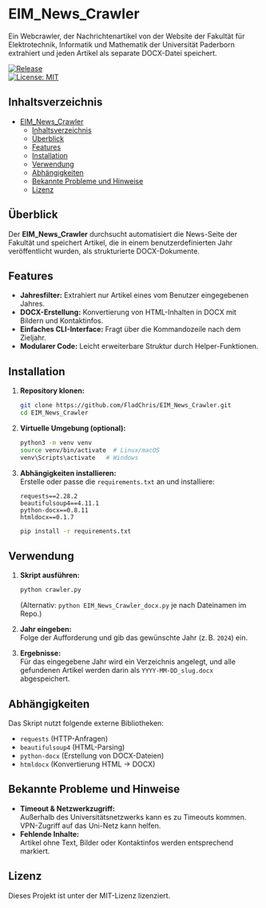 # EIM_News_Crawler

Ein Webcrawler, der Nachrichtenartikel von der Website der Fakultät für Elektrotechnik, Informatik und Mathematik der Universität Paderborn extrahiert und jeden Artikel als separate DOCX-Datei speichert.

[![Release](https://img.shields.io/github/v/release/FladChris/EIM_News_Crawler)](https://github.com/FladChris/EIM_News_Crawler/releases)  
[![License: MIT](https://img.shields.io/badge/License-MIT-yellow.svg)](LICENSE)

## Inhaltsverzeichnis

- [EIM\_News\_Crawler](#eim_news_crawler)
  - [Inhaltsverzeichnis](#inhaltsverzeichnis)
  - [Überblick](#überblick)
  - [Features](#features)
  - [Installation](#installation)
  - [Verwendung](#verwendung)
  - [Abhängigkeiten](#abhängigkeiten)
  - [Bekannte Probleme und Hinweise](#bekannte-probleme-und-hinweise)
  - [Lizenz](#lizenz)

## Überblick

Der **EIM_News_Crawler** durchsucht automatisiert die News-Seite der Fakultät und speichert Artikel, die in einem benutzerdefinierten Jahr veröffentlicht wurden, als strukturierte DOCX-Dokumente.

## Features

- **Jahresfilter:** Extrahiert nur Artikel eines vom Benutzer eingegebenen Jahres.
- **DOCX-Erstellung:** Konvertierung von HTML-Inhalten in DOCX mit Bildern und Kontaktinfos.
- **Einfaches CLI-Interface:** Fragt über die Kommandozeile nach dem Zieljahr.
- **Modularer Code:** Leicht erweiterbare Struktur durch Helper-Funktionen.

## Installation

1. **Repository klonen:**  
   ```bash
   git clone https://github.com/FladChris/EIM_News_Crawler.git
   cd EIM_News_Crawler
   ```

2. **Virtuelle Umgebung (optional):**  
   ```bash
   python3 -m venv venv
   source venv/bin/activate  # Linux/macOS
   venv\Scripts\activate   # Windows
   ```

3. **Abhängigkeiten installieren:**  
   Erstelle oder passe die `requirements.txt` an und installiere:
   ```text
   requests==2.28.2
   beautifulsoup4==4.11.1
   python-docx==0.8.11
   htmldocx==0.1.7
   ```
   ```bash
   pip install -r requirements.txt
   ```

## Verwendung

1. **Skript ausführen:**  
   ```bash
   python crawler.py
   ```
   (Alternativ: `python EIM_News_Crawler_docx.py` je nach Datei­namen im Repo.)

2. **Jahr eingeben:**  
   Folge der Aufforderung und gib das gewünschte Jahr (z. B. `2024`) ein.

3. **Ergebnisse:**  
   Für das eingegebene Jahr wird ein Verzeichnis angelegt, und alle gefundenen Artikel werden darin als `YYYY-MM-DD_slug.docx` abgespeichert.

## Abhängigkeiten

Das Skript nutzt folgende externe Bibliotheken:

- `requests` (HTTP-Anfragen)
- `beautifulsoup4` (HTML-Parsing)
- `python-docx` (Erstellung von DOCX-Dateien)
- `htmldocx` (Konvertierung HTML → DOCX)

## Bekannte Probleme und Hinweise

- **Timeout & Netzwerkzugriff:**  
  Außerhalb des Universitätsnetzwerks kann es zu Timeouts kommen. VPN-Zugriff auf das Uni-Netz kann helfen.
- **Fehlende Inhalte:**  
  Artikel ohne Text, Bilder oder Kontaktinfos werden entsprechend markiert.

## Lizenz

Dieses Projekt ist unter der MIT-Lizenz lizenziert.
